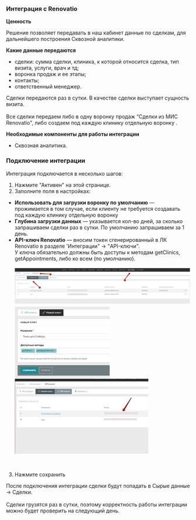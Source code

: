 ### Интеграция с Renovatio <br />  

**Ценность**   <br />  

Решение позволяет передавать в наш кабинет данные по сделкам, для дальнейшего построения Сквозной аналитики. <br />  

 **Какие данные передаются**  <br />    
- сделки: сумма сделки, клиника, к которой относится сделка, тип визита, услуги, врач и тд;  
- воронка продаж и ее этапы;  
- контакты;  
- ответственный менеджер. <br />  

Сделки передаются раз в сутки. В качестве сделки выступает сущность визита.  <br />  
Все сделки передаем либо в одну воронку продаж “Сделки из  МИС Renovatio", либо создаем под каждую клинику отдельную воронку .  <br />  

**Необходимые компоненты для работы интеграции** <br />    
- Сквозная аналитика. <br />  

### Подключение интеграции <br />  

Интеграция подключается в несколько шагов: <br />  

1. Нажмите "Активен" на этой странице. <br />  
2. Заполните поля в настройках: <br />
   
- **Использовать для загрузки воронку по умолчанию**  — прожимается в том случае, если клиенту не требуется создавать под каждую клинику отдельную воронку
- **Глубина загрузки данных**  — указывается кол-во дней, за сколько запрашиваем сделки раз в сутки. По умолчанию запрашиваем за 1 день.
- **API-ключ Renovatio**  — вносим токен сгенерированный в ЛК Renovatio в разделе 'Интеграции" →  "API-ключи".  
У ключа обязательно должны быть доступы к методам getClinics, getAppointments, либо ко всем (по умолчанию). <br />  
![image](renovatio_1.jpg) 
![image](renovatio_2.png)   
![image](renovatio_3.jpg) 
<br />  

3. Нажмите сохранить <br />  

После подключения интеграции сделки будут попадать в  Сырые данные -> Сделки.  <br />  
Сделки грузятся раз в сутки, поэтому корректность работы интеграции можно будет проверить на следующий день. <br />  
